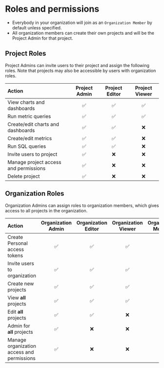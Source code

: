 # Roles and permissions

* Everybody in your organization will join as an `Organization Member` by default unless specified.
* All organization members can create their own projects and will be the Project Admin for that project.

## Project Roles

Project Admins can invite users to their project and assign the following roles. Note that projects may also be 
accessible by users with organization roles.

| Action                                  | Project Admin | Project Editor | Project Viewer |
|:----------------------------------------|:-------------:|:--------------:|:--------------:|
| View charts and dashboards              |       ✅       |       ✅        |       ✅        |
| Run metric queries                      |       ✅       |       ✅        |       ✅        |
| Create/edit charts and dashboards       |       ✅       |       ✅        |       ❌        |    
| Create/edit metrics                     |       ✅       |       ✅        |       ❌        |
| Run SQL queries                         |       ✅       |       ✅        |       ❌        |
| Invite users to project                 |       ✅       |       ❌        |       ❌        |
| Manage project access and permissions   |       ✅       |       ❌        |       ❌        |
| Delete project                          |       ✅       |       ❌        |       ❌        |

## Organization Roles

Organization Admins can assign roles to organization members, which gives access to all projects in the organization.

| Action                                     | Organization Admin | Organization Editor | Organization Viewer | Organization Member |
|:-------------------------------------------|:------------------:|:-------------------:|:-------------------:|:-------------------:|
| Create Personal access tokens              |         ✅          |          ✅          |          ✅          |          ✅          |
| Invite users to organization               |         ✅          |          ✅          |          ✅          |          ✅          |
| Create new projects                        |         ✅          |          ✅          |          ✅          |          ✅          |   
| View **all** projects                      |         ✅          |          ✅          |          ✅          |          ❌          |
| Edit **all** projects                      |         ✅          |          ✅          |          ❌          |          ❌          |
| Admin for **all** projects                 |         ✅          |          ❌          |          ❌          |          ❌          |
| Manage organization access and permissions |         ✅          |          ❌          |          ❌          |          ❌          |
